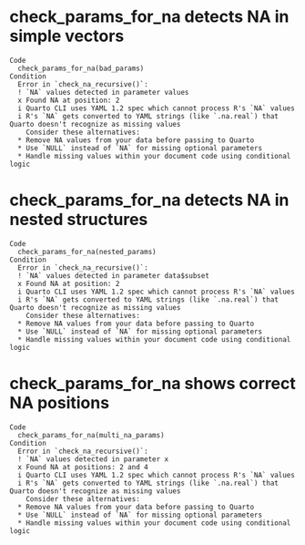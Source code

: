 # check_params_for_na detects NA in simple vectors

    Code
      check_params_for_na(bad_params)
    Condition
      Error in `check_na_recursive()`:
      ! `NA` values detected in parameter values
      x Found NA at position: 2
      i Quarto CLI uses YAML 1.2 spec which cannot process R's `NA` values
      i R's `NA` gets converted to YAML strings (like `.na.real`) that Quarto doesn't recognize as missing values
        Consider these alternatives:
      * Remove NA values from your data before passing to Quarto
      * Use `NULL` instead of `NA` for missing optional parameters
      * Handle missing values within your document code using conditional logic

# check_params_for_na detects NA in nested structures

    Code
      check_params_for_na(nested_params)
    Condition
      Error in `check_na_recursive()`:
      ! `NA` values detected in parameter data$subset
      x Found NA at position: 2
      i Quarto CLI uses YAML 1.2 spec which cannot process R's `NA` values
      i R's `NA` gets converted to YAML strings (like `.na.real`) that Quarto doesn't recognize as missing values
        Consider these alternatives:
      * Remove NA values from your data before passing to Quarto
      * Use `NULL` instead of `NA` for missing optional parameters
      * Handle missing values within your document code using conditional logic

# check_params_for_na shows correct NA positions

    Code
      check_params_for_na(multi_na_params)
    Condition
      Error in `check_na_recursive()`:
      ! `NA` values detected in parameter x
      x Found NA at positions: 2 and 4
      i Quarto CLI uses YAML 1.2 spec which cannot process R's `NA` values
      i R's `NA` gets converted to YAML strings (like `.na.real`) that Quarto doesn't recognize as missing values
        Consider these alternatives:
      * Remove NA values from your data before passing to Quarto
      * Use `NULL` instead of `NA` for missing optional parameters
      * Handle missing values within your document code using conditional logic

